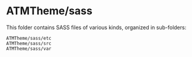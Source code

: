# ATMTheme/sass

This folder contains SASS files of various kinds, organized in sub-folders:

    ATMTheme/sass/etc
    ATMTheme/sass/src
    ATMTheme/sass/var
